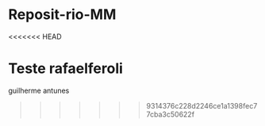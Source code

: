 # Reposit-rio-MM
<<<<<<< HEAD

Teste rafaelferoli
=======
guilherme antunes
>>>>>>> 9314376c228d2246ce1a1398fec77cba3c50622f
